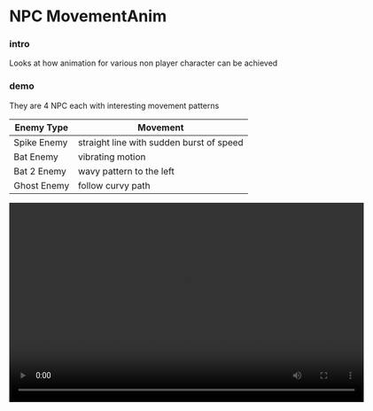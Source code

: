 # NPC MovementAnim

### intro

Looks at how animation for various non player character can be achieved

### demo

<div>
 <div styles="color:gray;">
 They are 4 NPC each with interesting movement patterns
 </div>
<table>
<thead>
<tr>
<th>
Enemy Type
</th>
<th>
 Movement
</th>
</tr>
</thead>
<tbody>
<tr>
<td>
Spike Enemy
</td>
<td>
straight line with sudden burst of speed
</td>
</tr>
<td>
Bat Enemy
</td>
<td>
vibrating motion
</td>
</tr>
<td>
Bat 2 Enemy
</td>
<td>
wavy pattern to the left
</td>
</tr>
<td>
 Ghost Enemy
</td>
<td>
follow curvy path
</td>
</tr>
</tbody>
</table>
</div>

<div>
<!-- images go here -->
<video
 src="./illustration.mp4" 
 alt="illustration video"
  controls ="true"
    webkit-playsinline="true"
    playsinline="true"
    style="background-color: rgb(0, 0, 0); position: absolute; width: 640px; height: 360px;"
    autoplay="true"
>
</video>
</div>

### What it covers

- basic js css and html
- game techniques in character animation
- sprite animation and NPC animations

### conclusion

you can use many techniques to achieve unique moves of NPC characters
